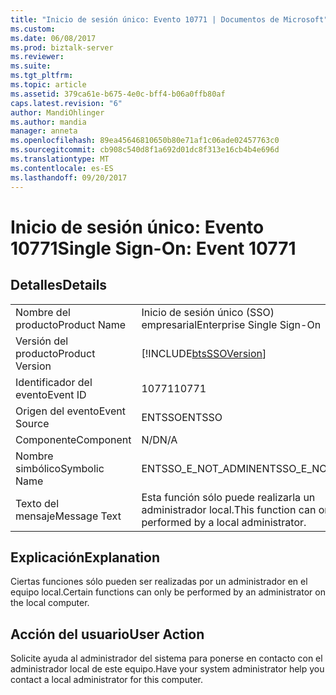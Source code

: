 ```yaml
---
title: "Inicio de sesión único: Evento 10771 | Documentos de Microsoft"
ms.custom: 
ms.date: 06/08/2017
ms.prod: biztalk-server
ms.reviewer: 
ms.suite: 
ms.tgt_pltfrm: 
ms.topic: article
ms.assetid: 379ca61e-b675-4e0c-bff4-b06a0ffb80af
caps.latest.revision: "6"
author: MandiOhlinger
ms.author: mandia
manager: anneta
ms.openlocfilehash: 89ea45646810650b80e71af1c06ade02457763c0
ms.sourcegitcommit: cb908c540d8f1a692d01dc8f313e16cb4b4e696d
ms.translationtype: MT
ms.contentlocale: es-ES
ms.lasthandoff: 09/20/2017
---
```

# <a name="single-sign-on-event-10771"></a><span data-ttu-id="20d89-102">Inicio de sesión único: Evento 10771</span><span class="sxs-lookup"><span data-stu-id="20d89-102">Single Sign-On: Event 10771</span></span>
## <a name="details"></a><span data-ttu-id="20d89-103">Detalles</span><span class="sxs-lookup"><span data-stu-id="20d89-103">Details</span></span>  
  
|||  
|-|-|  
|<span data-ttu-id="20d89-104">Nombre del producto</span><span class="sxs-lookup"><span data-stu-id="20d89-104">Product Name</span></span>|<span data-ttu-id="20d89-105">Inicio de sesión único (SSO) empresarial</span><span class="sxs-lookup"><span data-stu-id="20d89-105">Enterprise Single Sign-On</span></span>|  
|<span data-ttu-id="20d89-106">Versión del producto</span><span class="sxs-lookup"><span data-stu-id="20d89-106">Product Version</span></span>|[!INCLUDE[btsSSOVersion](../includes/btsssoversion-md.md)]|  
|<span data-ttu-id="20d89-107">Identificador del evento</span><span class="sxs-lookup"><span data-stu-id="20d89-107">Event ID</span></span>|<span data-ttu-id="20d89-108">10771</span><span class="sxs-lookup"><span data-stu-id="20d89-108">10771</span></span>|  
|<span data-ttu-id="20d89-109">Origen del evento</span><span class="sxs-lookup"><span data-stu-id="20d89-109">Event Source</span></span>|<span data-ttu-id="20d89-110">ENTSSO</span><span class="sxs-lookup"><span data-stu-id="20d89-110">ENTSSO</span></span>|  
|<span data-ttu-id="20d89-111">Componente</span><span class="sxs-lookup"><span data-stu-id="20d89-111">Component</span></span>|<span data-ttu-id="20d89-112">N/D</span><span class="sxs-lookup"><span data-stu-id="20d89-112">N/A</span></span>|  
|<span data-ttu-id="20d89-113">Nombre simbólico</span><span class="sxs-lookup"><span data-stu-id="20d89-113">Symbolic Name</span></span>|<span data-ttu-id="20d89-114">ENTSSO_E_NOT_ADMIN</span><span class="sxs-lookup"><span data-stu-id="20d89-114">ENTSSO_E_NOT_ADMIN</span></span>|  
|<span data-ttu-id="20d89-115">Texto del mensaje</span><span class="sxs-lookup"><span data-stu-id="20d89-115">Message Text</span></span>|<span data-ttu-id="20d89-116">Esta función sólo puede realizarla un administrador local.</span><span class="sxs-lookup"><span data-stu-id="20d89-116">This function can only be performed by a local administrator.</span></span>|  
  
## <a name="explanation"></a><span data-ttu-id="20d89-117">Explicación</span><span class="sxs-lookup"><span data-stu-id="20d89-117">Explanation</span></span>  
 <span data-ttu-id="20d89-118">Ciertas funciones sólo pueden ser realizadas por un administrador en el equipo local.</span><span class="sxs-lookup"><span data-stu-id="20d89-118">Certain functions can only be performed by an administrator on the local computer.</span></span>  
  
## <a name="user-action"></a><span data-ttu-id="20d89-119">Acción del usuario</span><span class="sxs-lookup"><span data-stu-id="20d89-119">User Action</span></span>  
 <span data-ttu-id="20d89-120">Solicite ayuda al administrador del sistema para ponerse en contacto con el administrador local de este equipo.</span><span class="sxs-lookup"><span data-stu-id="20d89-120">Have your system administrator help you contact a local administrator for this computer.</span></span>
